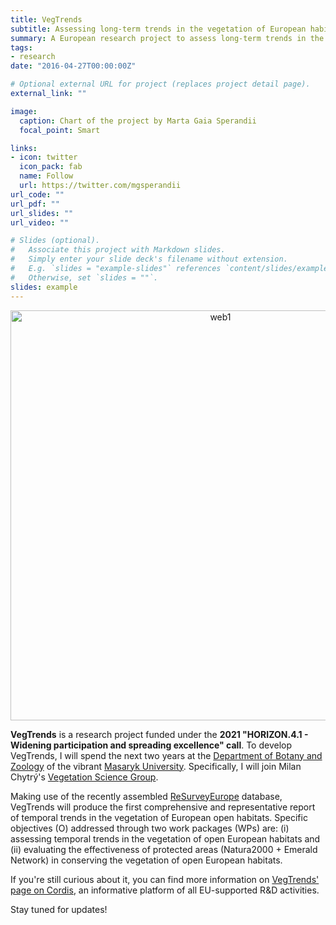 ```yaml
---
title: VegTrends
subtitle: Assessing long-term trends in the vegetation of European habitats and evaluating the effectiveness of protected areas
summary: A European research project to assess long-term trends in the vegetation of European habitats and evaluate the effectiveness of protected areas.
tags:
- research
date: "2016-04-27T00:00:00Z"

# Optional external URL for project (replaces project detail page).
external_link: ""

image:
  caption: Chart of the project by Marta Gaia Sperandii
  focal_point: Smart

links:
- icon: twitter
  icon_pack: fab
  name: Follow
  url: https://twitter.com/mgsperandii
url_code: ""
url_pdf: ""
url_slides: ""
url_video: ""

# Slides (optional).
#   Associate this project with Markdown slides.
#   Simply enter your slide deck's filename without extension.
#   E.g. `slides = "example-slides"` references `content/slides/example-slides.md`.
#   Otherwise, set `slides = ""`.
slides: example
---
```

 <p align="center"><img width="656" alt="web1" src="https://user-images.githubusercontent.com/74492909/189151036-498cd599-e0a3-4b1b-acc2-3dd7c747edca.png">

**VegTrends** is a research project funded under the **2021 "HORIZON.4.1 - Widening participation and spreading excellence" call**. To develop VegTrends, I will spend the next two years at the [Department of Botany and Zoology](https://botzool.sci.muni.cz/en) of the vibrant [Masaryk University](https://www.muni.cz/en). Specifically, I will join Milan Chytrý's [Vegetation Science Group](https://botzool.cz/vegsci/).

Making use of the recently assembled [ReSurveyEurope](http://euroveg.org/eva-database-re-survey-europe) database, VegTrends will produce the first comprehensive and representative report of temporal trends in the vegetation of European open habitats. Specific objectives (O) addressed through two work packages (WPs) are: (i) assessing temporal trends in the vegetation of open European habitats and (ii) evaluating the effectiveness of protected areas (Natura2000 + Emerald Network) in conserving the vegetation of open European habitats.

If you're still curious about it, you can find more information on [VegTrends' page on Cordis](https://cordis.europa.eu/project/id/101090344), an informative platform of all EU-supported R&D activities.

Stay tuned for updates!
